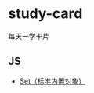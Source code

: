 # study-card

每天一学卡片


## JS

- [Set（标准内置对象）](https://github.com/yuyucode-notes/study-card/blob/main/JS/Set%EF%BC%88%E6%A0%87%E5%87%86%E5%86%85%E7%BD%AE%E5%AF%B9%E8%B1%A1%EF%BC%89.md)